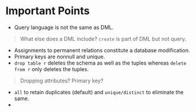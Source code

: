 # Important Points

- Query language is not the same as DML.

> What else does a DML include? `create` is part of DML but not query.

- Assignments to permanent relations constitute a database modification.
- Primary keys are nonnull and unique.
- `drop table r` deletes the schema as well as the tuples whereas `delete from r` only deletes the tuples.

> Dropping attributes? Primary key?

- `all` to retain duplicates (default) and `unique/distinct` to eliminate the same.
- 
